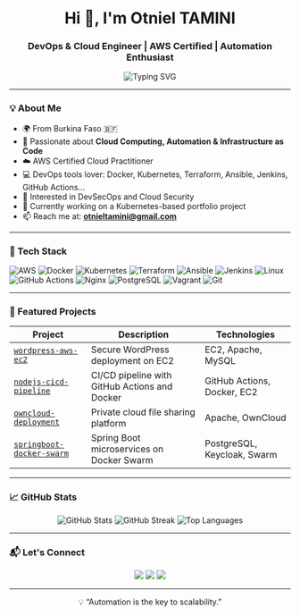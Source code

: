 <h1 align="center">Hi 👋, I'm Otniel TAMINI</h1>
<h3 align="center">DevOps & Cloud Engineer | AWS Certified | Automation Enthusiast</h3>

<p align="center">
  <img src="https://readme-typing-svg.demolab.com?font=Fira+Code&size=22&pause=1000&center=true&vCenter=true&width=435&lines=Building+Resilient+Cloud+Systems;Automating+with+CI%2FCD+and+DevOps;DevSecOps+is+in+my+DNA;Let%27s+Automate+Everything+%F0%9F%9A%80" alt="Typing SVG" />
</p>

---

### 💡 About Me

- 🌍 From Burkina Faso 🇧🇫
- 🧠 Passionate about **Cloud Computing, Automation & Infrastructure as Code**
- ☁️ AWS Certified Cloud Practitioner
- 💻 DevOps tools lover: Docker, Kubernetes, Terraform, Ansible, Jenkins, GitHub Actions...
- 🔐 Interested in DevSecOps and Cloud Security
- 🎯 Currently working on a Kubernetes-based portfolio project
- 📫 Reach me at: **otnieltamini@gmail.com**

---

### 🧰 Tech Stack

![AWS](https://img.shields.io/badge/AWS-FF9900?style=for-the-badge&logo=amazonaws&logoColor=white)
![Docker](https://img.shields.io/badge/Docker-2496ED?style=for-the-badge&logo=docker&logoColor=white)
![Kubernetes](https://img.shields.io/badge/Kubernetes-326CE5?style=for-the-badge&logo=kubernetes&logoColor=white)
![Terraform](https://img.shields.io/badge/Terraform-7B42BC?style=for-the-badge&logo=terraform&logoColor=white)
![Ansible](https://img.shields.io/badge/Ansible-EE0000?style=for-the-badge&logo=ansible&logoColor=white)
![Jenkins](https://img.shields.io/badge/Jenkins-D24939?style=for-the-badge&logo=jenkins&logoColor=white)
![Linux](https://img.shields.io/badge/Linux-FCC624?style=for-the-badge&logo=linux&logoColor=black)
![GitHub Actions](https://img.shields.io/badge/GitHub%20Actions-2088FF?style=for-the-badge&logo=github-actions&logoColor=white)
![Nginx](https://img.shields.io/badge/Nginx-009639?style=for-the-badge&logo=nginx&logoColor=white)
![PostgreSQL](https://img.shields.io/badge/PostgreSQL-336791?style=for-the-badge&logo=postgresql&logoColor=white)
![Vagrant](https://img.shields.io/badge/Vagrant-1563FF?style=for-the-badge&logo=vagrant&logoColor=white)
![Git](https://img.shields.io/badge/Git-F05032?style=for-the-badge&logo=git&logoColor=white)

---

### 🚀 Featured Projects

| Project | Description | Technologies |
|--------|-------------|--------------|
| [`wordpress-aws-ec2`](https://github.com/otniel-tamini/wordpress-aws-ec2) | Secure WordPress deployment on EC2 | EC2, Apache, MySQL |
| [`nodejs-cicd-pipeline`](https://github.com/otniel-tamini/nodejs-cicd-pipeline) | CI/CD pipeline with GitHub Actions and Docker | GitHub Actions, Docker, EC2 |
| [`owncloud-deployment`](https://github.com/otniel-tamini/owncloud-deployment) | Private cloud file sharing platform | Apache, OwnCloud |
| [`springboot-docker-swarm`](https://github.com/otniel-tamini/springboot-docker-swarm) | Spring Boot microservices on Docker Swarm | PostgreSQL, Keycloak, Swarm |

---

### 📈 GitHub Stats

<p align="center">
  <img src="https://github-readme-stats.vercel.app/api?username=otniel-tamini&show_icons=true&theme=radical" alt="GitHub Stats" />
  <img src="https://github-readme-streak-stats.herokuapp.com?user=otniel-tamini&theme=radical&hide_border=true" alt="GitHub Streak" />
  <img src="https://github-readme-stats.vercel.app/api/top-langs/?username=otniel-tamini&layout=compact&theme=radical" alt="Top Languages" />
</p>

---

### 📬 Let's Connect

<p align="center">
  <a href="mailto:otnieltamini@gmail.com"><img src="https://img.shields.io/badge/Gmail-D14836?style=for-the-badge&logo=gmail&logoColor=white" /></a>
  <a href="https://www.linkedin.com/in/otniel-tamini"><img src="https://img.shields.io/badge/LinkedIn-blue?style=for-the-badge&logo=linkedin&logoColor=white" /></a>
  <a href="https://github.com/otniel-tamini"><img src="https://img.shields.io/badge/GitHub-000?style=for-the-badge&logo=github&logoColor=white" /></a>
</p>

---

<p align="center">💡 “Automation is the key to scalability.”</p>
